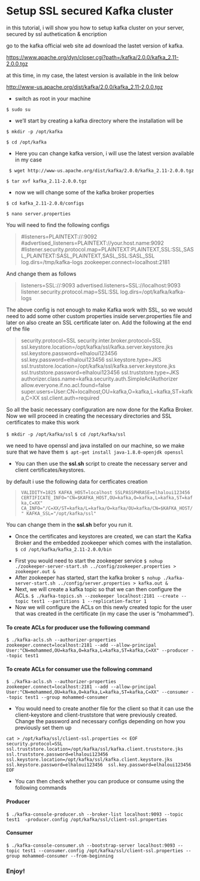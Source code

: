 # Setup SSL secured Kafka cluster 

in this tutorial, i will show you how to setup kafka cluster on your server, secured by ssl authetication & encription

go to the kafka official web site ad download the lastet version of kafka.

https://www.apache.org/dyn/closer.cgi?path=/kafka/2.0.0/kafka_2.11-2.0.0.tgz

 at this time, in my case, the latest version is available in the link below
 
 
 http://www-us.apache.org/dist/kafka/2.0.0/kafka_2.11-2.0.0.tgz

- switch as root in your machine 

`$ sudo su`

- we’ll start by creating a kafka directory where the installation will be

`$ mkdir -p /opt/kafka`

 `$ cd /opt/kafka`
 
- Here you can change kafka version, i will use the latest version available in my case

 ` $ wget http://www-us.apache.org/dist/kafka/2.0.0/kafka_2.11-2.0.0.tgz`
 
 `$ tar xvf kafka_2.11-2.0.0.tgz`
 
- now we will change some of the kafka broker properties

`$ cd kafka_2.11-2.0.0/configs`

`$ nano server.properties `

You will need to find the following configs

>#listeners=PLAINTEXT://:9092
 >#advertised_listeners=PLAINTEXT://your.host.name:9092
 >#listener.security.protocol.map=PLAINTEXT:PLAINTEXT,SSL:SSL,SASL_PLAINTEXT:SASL_PLAINTEXT,SASL_SSL:SASL_SSL
>log.dirs=/tmp/kafka-logs
zookeeper.connect=localhost:2181


And change them as follows

>listeners=SSL://:9093
>advertised.listeners=SSL://localhost:9093
>listener.security.protocol.map=SSL:SSL
>log.dirs=/opt/kafka/kafka-logs

The above config is not enough to make Kafka work with SSL, so we would need to add some other custom properties inside server.properties file and later on also create an SSL certificate later on. Add the following at the end of the file

>security.protocol=SSL
security.inter.broker.protocol=SSL
ssl.keystore.location=/opt/kafka/ssl/kafka.server.keystore.jks
ssl.keystore.password=elhaloui123456
ssl.key.password=elhaloui123456
ssl.keystore.type=JKS
ssl.truststore.location=/opt/kafka/ssl/kafka.server.keystore.jks
ssl.truststore.password=elhaloui123456
ssl.truststore.type=JKS
authorizer.class.name=kafka.security.auth.SimpleAclAuthorizer
allow.everyone.if.no.acl.found=false
super.users=User:CN=localhost,OU=kafka,O=kafka,L=kafka,ST=kafka,C=XX
ssl.client.auth=required

So all the basic necessary configuration are now done for the Kafka Broker. Now we will proceed in creating the necessary directories and SSL certificates to make this work

`$ mkdir -p /opt/kafka/ssl`
`$ cd /opt/kafka/ssl`

we need to have openssl and java installed on our machine, so we make sure that we have them
`$ apt-get install java-1.8.0-openjdk openssl`

-   You can then use the **ssl.sh** script to create the necessary server and client certificates/keystores.

by default i use the following data for certficates creation

>`VALIDITY=1825
>KAFKA_HOST=localhost
>SSLPASSPHRASE=elhaloui123456
>CERTIFICATE_INFO="CN=$KAFKA_HOST,OU=kafka,O=kafka,L=kafka,ST=kafka,C=XX"
>CA_INFO="/C=XX/ST=kafka/L=kafka/O=kafka/OU=kafka/CN=$KAFKA_HOST/"
>KAFKA_SSL="/opt/kafka/ssl" `

You can change them in the **ssl.sh** befor you run it.
* Once the certificates and keystores are created, we can start the Kafka Broker and the embedded zookeeper which comes with the installation.
`$ cd /opt/kafka/kafka_2.11-2.0.0/bin`
- First you would need to start the zookeeper service
 `$ nohup ./zookeeper-server-start.sh ../config/zookeeper.properties > zookeeper.out &`
- After zookeeper has started, start the kafka broker
`$ nohup ./kafka-server-start.sh ../config/server.properties > kafka.out &`
- Next, we will create a kafka topic so that we can then configure the ACLs.
`$ ./kafka-topics.sh --zookeeper localhost:2181 --create --topic test1 --partitions 1 --replication-factor 1`
-    Now we will configure the ACLs on this newly created topic for the user that was created in the certificate (in my case the user is “mohammed”).
 #### To create ACLs for producer use the following command
`$ ./kafka-acls.sh --authorizer-properties zookeeper.connect=localhost:2181 --add --allow-principal User:"CN=mohammed,OU=kafka,O=kafka,L=kafka,ST=kafka,C=XX" --producer --topic test1`
#### To create ACLs for consumer use the following command
`$ ./kafka-acls.sh --authorizer-properties zookeeper.connect=localhost:2181 --add --allow-principal User:"CN=mohammed,OU=kafka,O=kafka,L=kafka,ST=kafka,C=XX" --consumer --topic test1 --group mohammed-consumer` 

- You would need to create another file for the client so that it can use the client-keystore and client-truststore that were previously created. Change the password and necessary configs depending on how you previously set them up

`cat > /opt/kafka/ssl/client-ssl.properties << EOF 
security.protocol=SSL 
ssl.truststore.location=/opt/kafka/ssl/kafka.client.truststore.jks 
ssl.truststore.password=elhaloui123456
ssl.keystore.location=/opt/kafka/ssl/kafka.client.keystore.jks 
ssl.keystore.password=elhaloui123456 
ssl.key.password=elhaloui123456
EOF`

- You can then check whether you can produce or consume using the following commands
#### Producer
`$ ./kafka-console-producer.sh --broker-list localhost:9093 --topic test1  -producer.config /opt/kafka/ssl/client-ssl.properties`
#### Consumer
`$ ./kafka-console-consumer.sh --bootstrap-server localhost:9093 --topic test1 --consumer.config /opt/kafka/ssl/client-ssl.properties --group mohammed-consumer --from-beginning`

### Enjoy!
